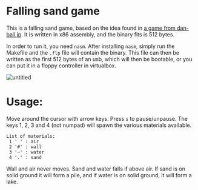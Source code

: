 # Falling sand game

This is a falling sand game, based on the idea found in [a game from
dan-ball.jp][1]. It is written in x86 assembly, and the binary fits is 512
bytes.

In order to run it, you need `nasm`. After installing `nasm`, simply run the
Makefile and the `.flp` file will contain the binary. This file can then be
written as the first 512 bytes of an usb, which will then be bootable, or you
can put it in a floppy controller in virtualbox.

![untitled](https://github.com/Tahinli/falling_sand-asm/assets/96421894/6fec7c8b-0c59-4758-80fe-4286ef9af091)


# Usage:

Move around the cursor with arrow keys. Press `s` to pause/unpause. The keys 1,
2, 3 and 4 (not numpad) will spawn the various materials available.

    List of materials:
     1 ' ' : air
     2 '#' : wall
     3 '~' : water
     4 '.' : sand

Wall and air never moves. Sand and water falls if above air. If sand is on solid
ground it will form a pile, and if water is on solid ground, it will form a
lake.

 [1]: https://dan-ball.jp/en/javagame/dust/
